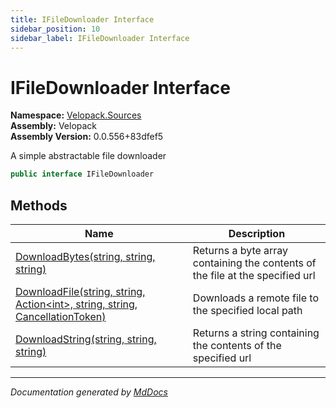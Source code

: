 ```yaml
---
title: IFileDownloader Interface
sidebar_position: 10
sidebar_label: IFileDownloader Interface
---
```

<!--  
  <auto-generated>   
    The contents of this file were generated by a tool.  
    Changes to this file may be list if the file is regenerated  
  </auto-generated>   
-->

# IFileDownloader Interface

**Namespace:** [Velopack.Sources](../index.md)  
**Assembly:** Velopack  
**Assembly Version:** 0.0.556+83dfef5

A simple abstractable file downloader

```csharp
public interface IFileDownloader
```

## Methods

| Name                                                                                                      | Description                                                                   |
| --------------------------------------------------------------------------------------------------------- | ----------------------------------------------------------------------------- |
| [DownloadBytes(string, string, string)](methods/DownloadBytes.md)                                         | Returns a byte array containing the contents of the file at the specified url |
| [DownloadFile(string, string, Action\<int\>, string, string, CancellationToken)](methods/DownloadFile.md) | Downloads a remote file to the specified local path                           |
| [DownloadString(string, string, string)](methods/DownloadString.md)                                       | Returns a string containing the contents of the specified url                 |

___

*Documentation generated by [MdDocs](https://github.com/ap0llo/mddocs)*

